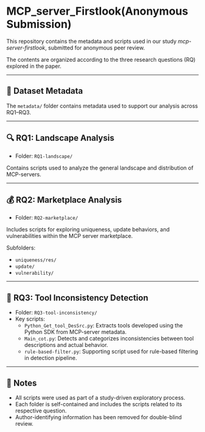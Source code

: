 # MCP_server_Firstlook(Anonymous Submission)

This repository contains the metadata and scripts used in our study *mcp-server-firstlook*, submitted for anonymous peer review.

The contents are organized according to the three research questions (RQ) explored in the paper.

---

## 📁 Dataset Metadata

The `metadata/` folder contains metadata used to support our analysis across RQ1–RQ3.

---

## 🔍 RQ1: Landscape Analysis

- Folder: `RQ1-landscape/`

Contains scripts used to analyze the general landscape and distribution of MCP-servers.

---

## 💰 RQ2: Marketplace Analysis

- Folder: `RQ2-marketplace/`

Includes scripts for exploring uniqueness, update behaviors, and vulnerabilities within the MCP server marketplace.

Subfolders:
- `uniqueness/res/`
- `update/`
- `vulnerability/`

---

## 🧰 RQ3: Tool Inconsistency Detection

- Folder: `RQ3-tool-inconsistency/`
- Key scripts:
  - `Python_Get_tool_DesSrc.py`: Extracts tools developed using the Python SDK from MCP-server metadata.
  - `Main_cot.py`: Detects and categorizes inconsistencies between tool descriptions and actual behavior.
  - `rule-based-filter.py`: Supporting script used for rule-based filtering in detection pipeline.

---

## 📝 Notes

- All scripts were used as part of a study-driven exploratory process.
- Each folder is self-contained and includes the scripts related to its respective question.
- Author-identifying information has been removed for double-blind review.
